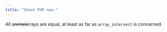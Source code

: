 ```yaml
---
title: "Shoot PHP now."
---
```



<p>All a<s>nimals</s>rrays are equal, at least as far as <code>array_intersect</code> is concerned.</p>